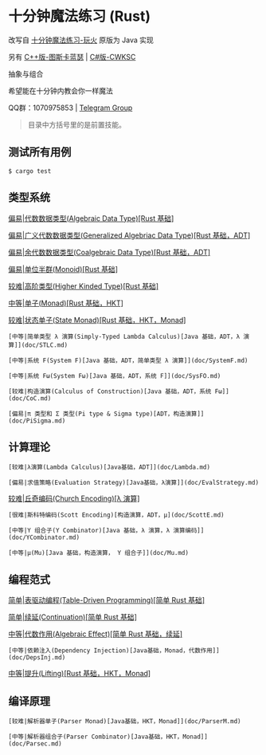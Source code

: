 # 十分钟魔法练习 (Rust)

改写自 [十分钟魔法练习-玩火](https://github.com/goldimax/magic-in-ten-mins)
原版为 Java 实现

另有
[C++版-图斯卡蓝瑟](https://github.com/tusikalanse/magic-in-ten-mins-cpp) |
[C#版-CWKSC](https://github.com/CWKSC/magic-in-ten-mins-csharp)

抽象与组合

希望能在十分钟内教会你一样魔法

QQ群：1070975853 |
[Telegram Group](https://t.me/joinchat/HZm-VAAFTrIxoxQQ)

> 目录中方括号里的是前置技能。

## 测试所有用例

``` shell script
$ cargo test
```

## 类型系统

[偏易|代数数据类型(Algebraic Data Type)[Rust 基础]](src/ADT.md)

[偏易|广义代数数据类型(Generalized Algebriac Data Type)[Rust 基础，ADT]](src/GADT.md)

[偏易|余代数数据类型(Coalgebraic Data Type)[Rust 基础，ADT]](src/CoData.md)

[偏易|单位半群(Monoid)[Rust 基础]](src/Monoid.md)

[较难|高阶类型(Higher Kinded Type)[Rust 基础]](src/HKT.md)

[中等|单子(Monad)[Rust 基础，HKT]](src/Monad.md)

[较难|状态单子(State Monad)[Rust 基础，HKT，Monad]](src/StateMonad.md)

    [中等|简单类型 λ 演算(Simply-Typed Lambda Calculus)[Java 基础，ADT，λ 演算]](doc/STLC.md)

    [中等|系统 F(System F)[Java 基础，ADT，简单类型 λ 演算]](doc/SystemF.md)

    [中等|系统 Fω(System Fω)[Java 基础，ADT，系统 F]](doc/SysFO.md)

    [较难|构造演算(Calculus of Construction)[Java 基础，ADT，系统 Fω]](doc/CoC.md)

    [偏易|π 类型和 Σ 类型(Pi type & Sigma type)[ADT，构造演算]](doc/PiSigma.md)

## 计算理论

    [较难|λ演算(Lambda Calculus)[Java基础，ADT]](doc/Lambda.md)

    [偏易|求值策略(Evaluation Strategy)[Java基础，λ演算]](doc/EvalStrategy.md)

[较难|丘奇编码(Church Encoding)[λ 演算]](src/ChurchE.md)

    [很难|斯科特编码(Scott Encoding)[构造演算，ADT，μ](doc/ScottE.md)

    [中等|Y 组合子(Y Combinator)[Java 基础，λ 演算，λ 演算编码]](doc/YCombinator.md)

    [中等|μ(Mu)[Java 基础，构造演算， Y 组合子]](doc/Mu.md)

## 编程范式

[简单|表驱动编程(Table-Driven Programming)[简单 Rust 基础]](src/TableDriven.md)

[简单|续延(Continuation)[简单 Rust 基础]](src/Continuation.md)

[中等|代数作用(Algebraic Effect)[简单 Rust 基础，续延]](src/Algeff.md)

    [中等|依赖注入(Dependency Injection)[Java基础，Monad，代数作用]](doc/DepsInj.md)

[中等|提升(Lifting)[Rust 基础，HKT，Monad]](src/Lifting.md)

## 编译原理

    [较难|解析器单子(Parser Monad)[Java基础，HKT，Monad]](doc/ParserM.md)

    [中等|解析器组合子(Parser Combinator)[Java基础，HKT，Monad]](doc/Parsec.md)